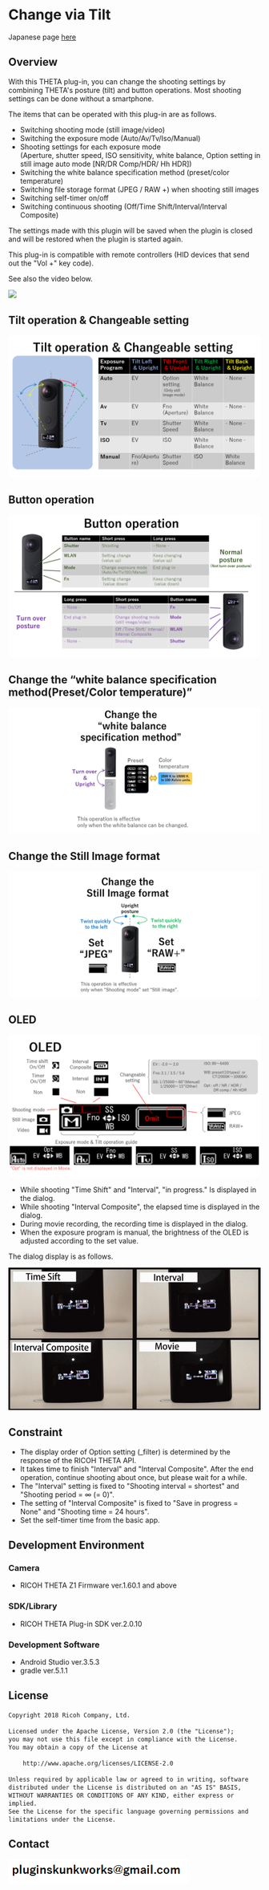 # Change via Tilt

Japanese page [here](README_jp.md)

## Overview

With this THETA plug-in, you can change the shooting settings by combining THETA's posture (tilt) and button operations.
Most shooting settings can be done without a smartphone.

The items that can be operated with this plug-in are as follows.

- Switching shooting mode (still image/video)
- Switching the exposure mode (Auto/Av/Tv/Iso/Manual)
- Shooting settings for each exposure mode <br> (Aperture, shutter speed, ISO sensitivity, white balance, Option setting in still image auto mode [NR/DR Comp/HDR/ Hh HDR])
- Switching the white balance specification method (preset/color temperature)
- Switching file storage format (JPEG / RAW +) when shooting still images
- Switching self-timer on/off 
- Switching continuous shooting (Off/Time Shift/Interval/Interval Composite)

The settings made with this plugin will be saved when the plugin is closed and will be restored when the plugin is started again.

This plug-in is compatible with remote controllers (HID devices that send out the "Vol +" key code).

See also the video below.

[![](http://img.youtube.com/vi/wF3f3BWbe4M/0.jpg)](http://www.youtube.com/watch?v=wF3f3BWbe4M "")


## Tilt operation & Changeable setting 

![Tilt](img/01.PNG)


## Button operation

![Button](img/02.PNG)


## Change the “white balance specification method(Preset/Color temperature)”

![WhiteBalance](img/03.PNG)


## Change the Still Image format

![Format](img/04.PNG)


## OLED

![OLED](img/05.PNG)

- While shooting "Time Shift" and "Interval", "in progress." Is displayed in the dialog.
- While shooting "Interval Composite", the elapsed time is displayed in the dialog.
- During movie recording, the recording time is displayed in the dialog.
- When the exposure program is manual, the brightness of the OLED is adjusted according to the set value.

The dialog display is as follows.

![Dialog](img/00_daialog.gif)


## Constraint

- The display order of Option setting (_filter) is determined by the response of the RICOH THETA API.
- It takes time to finish "Interval" and "Interval Composite". After the end operation, continue shooting about once, but please wait for a while.
- The "Interval" setting is fixed to "Shooting interval = shortest" and "Shooting period = ∞ (= 0)".
- The setting of "Interval Composite" is fixed to "Save in progress = None" and "Shooting time = 24 hours".
- Set the self-timer time from the basic app.


## Development Environment

### Camera
* RICOH THETA Z1 Firmware ver.1.60.1 and above

### SDK/Library
* RICOH THETA Plug-in SDK ver.2.0.10

### Development Software
* Android Studio ver.3.5.3
* gradle ver.5.1.1


## License

```
Copyright 2018 Ricoh Company, Ltd.

Licensed under the Apache License, Version 2.0 (the "License");
you may not use this file except in compliance with the License.
You may obtain a copy of the License at

    http://www.apache.org/licenses/LICENSE-2.0

Unless required by applicable law or agreed to in writing, software
distributed under the License is distributed on an "AS IS" BASIS,
WITHOUT WARRANTIES OR CONDITIONS OF ANY KIND, either express or implied.
See the License for the specific language governing permissions and
limitations under the License.
```

## Contact
![Contact](img/contact.png)

